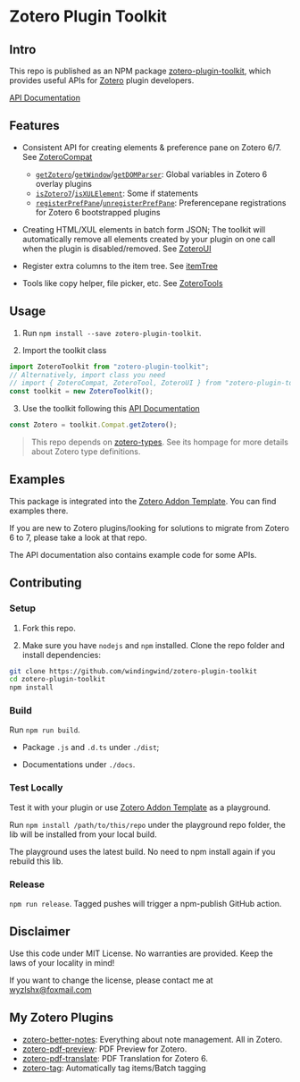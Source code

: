 # Zotero Plugin Toolkit

## Intro

This repo is published as an NPM package [zotero-plugin-toolkit](https://www.npmjs.com/package/zotero-plugin-toolkit), which provides useful APIs for [Zotero](https://www.zotero.org/) plugin developers.

[API Documentation](./docs/index.md)

## Features

- Consistent API for creating elements & preference pane on Zotero 6/7. See [ZoteroCompat](./docs/zotero-plugin-toolkit.zoterocompat.md)

  - [`getZotero`](./docs/zotero-plugin-toolkit.zoterocompat.getzotero.md)/[`getWindow`](./docs/zotero-plugin-toolkit.zoterocompat.getwindow.md)/[`getDOMParser`](./docs/zotero-plugin-toolkit.zoterocompat.getdomparser.md): Global variables in Zotero 6 overlay plugins
  - [`isZotero7`](./docs/zotero-plugin-toolkit.zoterocompat.iszotero7.md)/[`isXULElement`](./docs/zotero-plugin-toolkit.zoterocompat.isxulelement.md): Some if statements
  - [`registerPrefPane`](./docs/zotero-plugin-toolkit.zoterocompat.registerprefpane.md)/[`unregisterPrefPane`](./docs/zotero-plugin-toolkit.zoterocompat.unregisterprefpane.md): Preferencepane registrations for Zotero 6 bootstrapped plugins

- Creating HTML/XUL elements in batch form JSON; The toolkit will automatically remove all elements created by your plugin on one call when the plugin is disabled/removed. See [ZoteroUI](./docs/zotero-plugin-toolkit.zoteroui.md)

- Register extra columns to the item tree. See [itemTree](./docs/zotero-plugin-toolkit.itemtreetool.md)

- Tools like copy helper, file picker, etc. See [ZoteroTools](./docs/zotero-plugin-toolkit.zoterotool.md)

## Usage

1. Run `npm install --save zotero-plugin-toolkit`.

2. Import the toolkit class

```ts
import ZoteroToolkit from "zotero-plugin-toolkit";
// Alternatively, import class you need
// import { ZoteroCompat, ZoteroTool, ZoteroUI } from "zotero-plugin-toolkit"
const toolkit = new ZoteroToolkit();
```

3. Use the toolkit following this [API Documentation](./docs/index.md)

```ts
const Zotero = toolkit.Compat.getZotero();
```

> This repo depends on [zotero-types](https://github.com/windingwind/zotero-types). See its hompage for more details about Zotero type definitions.

## Examples

This package is integrated into the [Zotero Addon Template](https://github.com/windingwind/zotero-addon-template/). You can find examples there.

If you are new to Zotero plugins/looking for solutions to migrate from Zotero 6 to 7, please take a look at that repo.

The API documentation also contains example code for some APIs.

## Contributing

### Setup

1. Fork this repo.

2. Make sure you have `nodejs` and `npm` installed. Clone the repo folder and install dependencies:

```bash
git clone https://github.com/windingwind/zotero-plugin-toolkit
cd zotero-plugin-toolkit
npm install
```

### Build

Run `npm run build`.

- Package `.js` and `.d.ts` under `./dist`;

- Documentations under `./docs`.

### Test Locally

Test it with your plugin or use [Zotero Addon Template](https://github.com/windingwind/zotero-addon-template/) as a playground.

Run `npm install /path/to/this/repo` under the playground repo folder, the lib will be installed from your local build.

The playground uses the latest build. No need to npm install again if you rebuild this lib.

### Release

`npm run release`. Tagged pushes will trigger a npm-publish GitHub action.

## Disclaimer

Use this code under MIT License. No warranties are provided. Keep the laws of your locality in mind!

If you want to change the license, please contact me at wyzlshx@foxmail.com

## My Zotero Plugins

- [zotero-better-notes](https://github.com/windingwind/zotero-better-notes): Everything about note management. All in Zotero.
- [zotero-pdf-preview](https://github.com/windingwind/zotero-pdf-preview): PDF Preview for Zotero.
- [zotero-pdf-translate](https://github.com/windingwind/zotero-pdf-translate): PDF Translation for Zotero 6.
- [zotero-tag](https://github.com/windingwind/zotero-tag): Automatically tag items/Batch tagging
